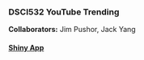 ### DSCI532 YouTube Trending

**Collaborators:** Jim Pushor, Jack Yang

#### [Shiny App](https://jackattackyang.shinyapps.io/dsci532_youtube-trending/)
